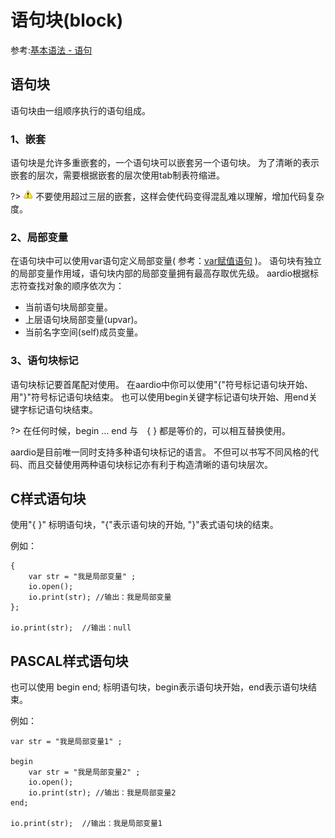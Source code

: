 # 语句块(block)

 参考:[基本语法 - 语句](the%20language/basic%20syntax#statement)

## 语句块

语句块由一组顺序执行的语句组成。


### 1、嵌套

语句块是允许多重嵌套的，一个语句块可以嵌套另一个语句块。
为了清晰的表示嵌套的层次，需要根据嵌套的层次使用tab制表符缩进。

?> ![](../../icon/warning.gif) 不要使用超过三层的嵌套，这样会使代码变得混乱难以理解，增加代码复杂度。

### 2、局部变量

在语句块中可以使用var语句定义局部变量( 参考：[var赋值语句](the%20language/statements/assignment#var) )。
语句块有独立的局部变量作用域，语句块内部的局部变量拥有最高存取优先级。
aardio根据标志符查找对象的顺序依次为：

* 当前语句块局部变量。
* 上层语句块局部变量(upvar)。
* 当前名字空间(self)成员变量。

### 3、语句块标记

语句块标记要首尾配对使用。
在aardio中你可以使用"{"符号标记语句块开始、用"}"符号标记语句块结束。
也可以使用begin关键字标记语句块开始、用end关键字标记语句块结束。

?> 在任何时候，begin ... end 与　{ } 都是等价的，可以相互替换使用。

aardio是目前唯一同时支持多种语句块标记的语言。
不但可以书写不同风格的代码、而且交替使用两种语句块标记亦有利于构造清晰的语句块层次。

## C样式语句块

使用"{ }" 标明语句块，"{"表示语句块的开始, "}"表式语句块的结束。

例如：

``` aau
{
    var str = "我是局部变量" ;
    io.open();
    io.print(str); //输出：我是局部变量
};

io.print(str);  //输出：null
```

## PASCAL样式语句块

也可以使用 begin end; 标明语句块，begin表示语句块开始，end表示语句块结束。

例如：

``` aau
var str = "我是局部变量1" ;

begin
    var str = "我是局部变量2" ;
    io.open();
    io.print(str); //输出：我是局部变量2
end;

io.print(str);  //输出：我是局部变量1
```
